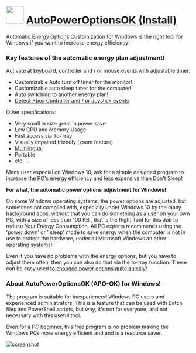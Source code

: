 ﻿# <img src="https://cdn.jsdelivr.net/gh/chtof/chocolatey-packages/automatic/apo-ok.install/apo-ok.install.png" width="48" height="48"/> [AutoPowerOptionsOK (Install)](https://chocolatey.org/packages/apo-ok.install)

Automatic Energy Options Customization for Windows is the right tool for Windows if you want to increase energy efficiency! 

### Key features of the automatic energy plan adjustment! 

Activate at keyboard, controller and / or mouse events with adjustable timer:
- Customizable Auto turn off timer for the monitor!
- Customizable auto sleep timer for the computer!
- Auto switching to another energy plan!
- [Detect Xbox Controller and / or Joystick events](http://www.softwareok.com/?seite=faq-AutoPowerOptionsOK&faq=2)

Other specifications:
- Very small in size great in power save
- Low CPU and Memory Usage
- Fast access via To-Tray
- Visually impaired friendly (zoom feature)
- [Multilingual](http://www.softwareok.com/?seite=Microsoft/AutoPowerOptionsOK#ML)
- Portable
- etc. ... 

Many user especial on Windows 10, ask for a simple designed program to increase the PC's energy efficiency and less expensive than Don't Sleep! 

**For what, the automatic power options adjustment for Windows!**

On some Windows operating systems, the power options are adjusted, but sometimes not complied with, especially under Windows 10 by the many background apps, without that you can do something as a user on your own PC, with a size of less than 100 KB , that is the Right Tool for this Job to reduce Your Energy Consumption. All PC experts recommends using the 'power down' or ' sleep' mode to save energy when the computer is not in use to protect the hardware, under all Microsoft Windows an other operating systems! 

Even if you have no problems with the energy options, but you have to adjust them often, then you can also do that via the to-tray function. These can be easy used [to changed power options quite quickly](http://www.softwareok.com/?seite=Microsoft/AutoPowerOptionsOK#Image1)!

### About AutoPowerOptionsOK (APO-OK) for Windows! 

The program is suitable for inexperienced Windows PC users and experienced administrators. This is a feature that can be used with Batch files and PowerShell scripts, but why, it's not for everyone, and not necessary with this useful tool. 

Even for a PC beginner, this free program is no problem making the Windows PCs more energy efficient and and is a resource saver.

![screenshot](https://cdn.jsdelivr.net/gh/chtof/chocolatey-packages/automatic/apo-ok.install/screenshot.png)